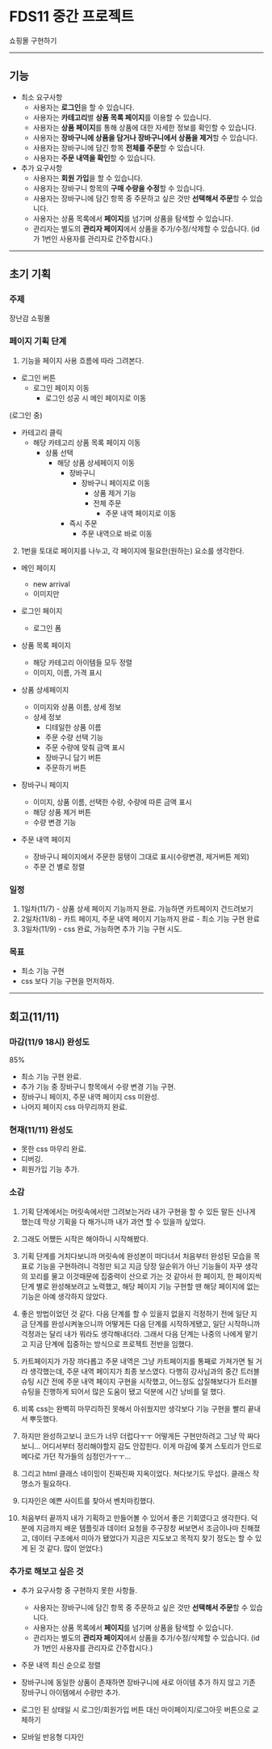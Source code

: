 # FDS11 중간 프로젝트

쇼핑몰 구현하기

---

## 기능

- 최소 요구사항
  - 사용자는 **로그인**을 할 수 있습니다.
  - 사용자는 **카테고리**별 **상품 목록 페이지**를 이용할 수 있습니다.
  - 사용자는 **상품 페이지**를 통해 상품에 대한 자세한 정보를 확인할 수 있습니다.
  - 사용자는 **장바구니에 상품을 담거나 장바구니에서 상품을 제거**할 수 있습니다.
  - 사용자는 장바구니에 담긴 항목 **전체를 주문**할 수 있습니다.
  - 사용자는 **주문 내역을 확인**할 수 있습니다.
- 추가 요구사항
  - 사용자는 **회원 가입**을 할 수 있습니다.
  - 사용자는 장바구니 항목의 **구매 수량을 수정**할 수 있습니다.
  - 사용자는 장바구니에 담긴 항목 중 주문하고 싶은 것만 **선택해서 주문**할 수 있습니다.
  - 사용자는 상품 목록에서 **페이지**를 넘기며 상품을 탐색할 수 있습니다.
  - 관리자는 별도의 **관리자 페이지**에서 상품을 추가/수정/삭제할 수 있습니다. (id가 1번인 사용자를 관리자로 간주합시다.)

---

## 초기 기획

### 주제

장난감 쇼핑몰

### 페이지 기획 단계

1. 기능을 페이지 사용 흐름에 따라 그려본다.

- 로그인 버튼
  - 로그인 페이지 이동
    - 로그인 성공 시 메인 페이지로 이동

(로그인 중)
- 카테고리 클릭
  - 해당 카테고리 상품 목록 페이지 이동
    - 상품 선택
      - 해당 상품 상세페이지 이동
        - 장바구니
          - 장바구니 페이지로 이동
            - 상품 제거 기능
            - 전체 주문
              - 주문 내역 페이지로 이동
        - 즉시 주문
          - 주문 내역으로 바로 이동

2. 1번을 토대로 페이지를 나누고, 각 페이지에 필요한(원하는) 요소를 생각한다.
  - 메인 페이지
    - new arrival
    - 이미지만

  - 로그인 페이지
    - 로그인 폼

  - 상품 목록 페이지
    - 해당 카테고리 아이템들 모두 정렬
    - 이미지, 이름, 가격 표시

  - 상품 상세페이지
    - 이미지와 상품 이름, 상세 정보
    - 상세 정보
      - 디테일한 상품 이름
      - 주문 수량 선택 기능
      - 주문 수량에 맞춰 금액 표시
      - 장바구니 담기 버튼
      - 주문하기 버튼

  - 장바구니 페이지
    - 이미지, 상품 이름, 선택한 수량, 수량에 따른 금액 표시
    - 해당 상품 제거 버튼
    - 수량 변경 기능

  - 주문 내역 페이지
    - 장바구니 페이지에서 주문한 뭉탱이 그대로 표시(수량변경, 제거버튼 제외)
    - 주문 건 별로 정렬


  ### 일정

  1. 1일차(11/7) - 상품 상세 페이지 기능까지 완료. 가능하면 카트페이지 건드려보기
  2. 2일차(11/8) - 카트 페이지, 주문 내역 페이지 기능까지 완료 - 최소 기능 구현 완료
  3. 3일차(11/9) - css 완료, 가능하면 추가 기능 구현 시도.

  ### 목표

  - 최소 기능 구현
  - css 보다 기능 구현을 먼저하자.

  ---

  ## 회고(11/11)

  ### 마감(11/9 18시) 완성도

  85%

  - 최소 기능 구현 완료.
  - 추가 기능 중 장바구니 항목에서 수량 변경 기능 구현.
  - 장바구니 페이지, 주문 내역 페이지 css 미완성.
  - 나머지 페이지 css 마무리까지 완료.

  ### 현재(11/11) 완성도
  - 못한 css 마무리 완료.
  - 디버깅.
  - 회원가입 기능 추가.

  ### 소감

  1. 기획 단계에서는 머릿속에서만 그려보는거라 내가 구현을 할 수 있든 말든 신나게 했는데 막상 기획을 다 해가니까 내가 과연 할 수 있을까 싶었다.

  2. 그래도 어쨌든 시작은 해야하니 시작해봤다.

  3. 기획 단계를 거치다보니까 머릿속에 완성본이 떠다녀서 처음부터 완성된 모습을 목표로 기능을 구현하려니 걱정만 되고 지금 당장 일순위가 아닌 기능들이 자꾸 생각의 꼬리를 물고 이것때문에 집중력이 산으로 가는 것 같아서 한 페이지, 한 페이지씩 단계 별로 완성해보려고 노력했고, 해당 페이지 기능 구현할 땐 해당 페이지에 없는 기능은 아예 생각하지 않았다.

  4. 좋은 방법이었던 것 같다. 다음 단계를 할 수 있을지 없을지 걱정하기 전에 일단 지금 단계를 완성시켜놓으니까 어떻게든 다음 단계를 시작하게됐고, 일단 시작하니까 걱정과는 달리 내가 뭐라도 생각해내더라. 그래서 다음 단계는 나중의 나에게 맡기고 지금 단계에 집중하는 방식으로 프로젝트 전반을 임했다.

  5. 카트페이지가 가장 까다롭고 주문 내역은 그냥 카트페이지를 통째로 가져가면 될 거라 생각했는데, 주문 내역 페이지가 최종 보스였다. 다행히 강사님과의 중간 트러블슈팅 시간 전에 주문 내역 페이지 구현을 시작했고, 어느정도 삽질해보다가 트러블슈팅을 진행하게 되어서 많은 도움이 됐고 덕분에 시간 낭비를 덜 했다.

  6. 비록 css는 완벽히 마무리하진 못해서 아쉬웠지만 생각보다 기능 구현을 빨리 끝내서 뿌듯했다.

  7. 하지만 완성하고보니 코드가 너무 더럽다ㅜㅜ 어떻게든 구현만하려고 그냥 막 짜다보니... 어디서부터 정리해야할지 감도 안잡힌다. 이게 마감에 쫒겨 스토리가 안드로메다로 가던 작가들의 심정인가ㅜㅜ...

  8. 그리고 html 클래스 네이밍이 진짜진짜 지옥이었다. 쳐다보기도 무섭다. 클래스 작명소가 필요하다.

  9. 디자인은 예쁜 사이트를 찾아서 벤치마킹했다.

  10. 처음부터 끝까지 내가 기획하고 만들어볼 수 있어서 좋은 기회였다고 생각한다. 덕분에 지금까지 배운 템플릿과 데이터 요청을 주구장창 써보면서 조금이나마 친해졌고, 데이터 구조에서 미아가 됐었다가 지금은 지도보고 목적지 찾기 정도는 할 수 있게 된 것 같다. 많이 얻었다:)

  ### 추가로 해보고 싶은 것

- 추가 요구사항 중 구현하지 못한 사항들.
  - 사용자는 장바구니에 담긴 항목 중 주문하고 싶은 것만 **선택해서 주문**할 수 있습니다.
  - 사용자는 상품 목록에서 **페이지**를 넘기며 상품을 탐색할 수 있습니다.
  - 관리자는 별도의 **관리자 페이지**에서 상품을 추가/수정/삭제할 수 있습니다. (id가 1번인 사용자를 관리자로 간주합시다.)

- 주문 내역 최신 순으로 정렬

- 장바구니에 동일한 상품이 존재하면 장바구니에 새로 아이템 추가 하지 않고 기존 장바구니 아이템에서 수량만 추가.

- 로그인 된 상태일 시 로그인/회원가입 버튼 대신 마이페이지/로그아웃 버튼으로 교체하기

- 모바일 반응형 디자인
